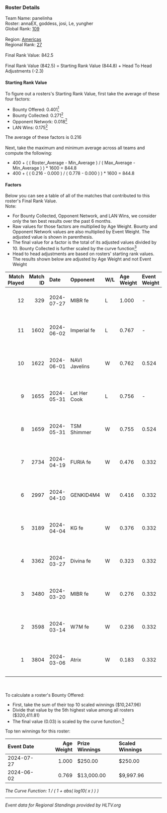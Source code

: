 ### Roster Details<br />
Team Name: panelinha<br />
Roster: annaEX, goddess, josi, Le, yungher<br />
Global Rank: [109](../standings_global.md)<br />
<br />
Region: [Americas]( ../standings_americas.md)<br />
Regional Rank: [27]( ../standings_americas.md)<br />
<br />
Final Rank Value:  842.5<br />
<br />
Final Rank Value (842.5) = Starting Rank Value (844.8) + Head To Head Adjustments (-2.3)<br />

#### Starting Rank Value<br />
To figure out a rosters's Starting Rank Value, first take the average of these four factors:<br />
- Bounty Offered: 0.401[<sup>1</sup>](#table2)
- Bounty Collected: 0.271[<sup>2</sup>](#table1)
- Opponent Network: 0.018[<sup>2</sup>](#table1)
- LAN Wins: 0.175[<sup>2</sup>](#table1)

The average of these factors is 0.216<br />
<br />
Next, take the maximum and minimum average across all teams and compute the following:<br />
- 400 + ( ( Roster_Average - Min_Average ) / ( Max_Average - Min_Average ) ) * 1600 = 844.8
- 400 + ( ( 0.216 - 0.000 ) / ( 0.778 - 0.000 ) ) * 1600 = 844.8


#### Factors<br />
Below you can see a table of all of the matches that contributed to this roster's Final Rank Value.<br />
Note:<br />

- For Bounty Collected, Opponent Network, and LAN Wins, we consider only the ten best results over the past 6 months.
- Raw values for those factors are multiplied by Age Weight. Bounty and Opponent Network values are also multiplied by Event Weight. The adjusted value is shown in parenthesis.
- The final value for a factor is the total of its adjusted values divided by 10. Bounty Collected is further scaled by the curve function[<sup>3</sup>](#curveFunction)
- Head to head adjustments are based on rosters' starting rank values. The results shown below are adjusted by Age Weight and not Event Weight
<span id="table1"></span><br />


| Match Played | Match ID | Date       | Opponent      | W/L | Age Weight | Event Weight | Bounty Collected | Opponent Network | LAN Wins  | H2H Adj. | Roster                                   |
| -: | -: | :- | :- | :- | :- | :- | :- | :- | :- | -: | :- |
|           12 |      329 | 2024-07-27 | MIBR fe       | L   | 1.000      | -            | -                | -                | -         |   -21.82 | annaEX, goddess, josi, Le, yungher       |
|           11 |     1602 | 2024-06-02 | Imperial fe   | L   | 0.767      | -            | -                | -                | -         |    -6.49 | annaEX, goddess, julih, poppins, yungher |
|           10 |     1622 | 2024-06-01 | NAVI Javelins | W   | 0.762      | 0.524        | 0.026 (0.010)    | 0.179 (0.071)    | 1 (0.762) |    11.99 | annaEX, goddess, julih, poppins, yungher |
|            9 |     1655 | 2024-05-31 | Let Her Cook  | L   | 0.756      | -            | -                | -                | -         |   -10.06 | annaEX, goddess, julih, poppins, yungher |
|            8 |     1659 | 2024-05-31 | TSM Shimmer   | W   | 0.755      | 0.524        | 0.020 (0.008)    | 0.191 (0.075)    | 1 (0.755) |     7.68 | annaEX, goddess, julih, poppins, yungher |
|            7 |     2734 | 2024-04-19 | FURIA fe      | W   | 0.476      | 0.332        | 0.003 (0.001)    | 0.069 (0.011)    | 0 (0.000) |     4.10 | annaEX, goddess, julih, poppins, yungher |
|            6 |     2997 | 2024-04-10 | GENKID4M4     | W   | 0.416      | 0.332        | 0.002 (0.000)    | 0.010 (0.001)    | 0 (0.000) |     2.64 | annaEX, goddess, julih, poppins, yungher |
|            5 |     3189 | 2024-04-04 | KG fe         | W   | 0.376      | 0.332        | 0.001 (0.000)    | 0.002 (0.000)    | 0 (0.000) |     1.61 | annaEX, goddess, julih, poppins, yungher |
|            4 |     3362 | 2024-03-27 | Divina fe     | W   | 0.323      | 0.332        | 0.002 (0.000)    | 0.019 (0.002)    | 0 (0.000) |     2.33 | annaEX, goddess, julih, poppins, yungher |
|            3 |     3480 | 2024-03-20 | MIBR fe       | W   | 0.276      | 0.332        | 0.007 (0.001)    | 0.102 (0.009)    | 0 (0.000) |     2.56 | annaEX, goddess, julih, poppins, yungher |
|            2 |     3598 | 2024-03-14 | W7M fe        | W   | 0.236      | 0.332        | 0.002 (0.000)    | 0.030 (0.002)    | 0 (0.000) |     1.72 | annaEX, goddess, julih, poppins, yungher |
|            1 |     3804 | 2024-03-06 | Atrix         | W   | 0.183      | 0.332        | 0.003 (0.000)    | 0.056 (0.003)    | 0 (0.000) |     1.42 | annaEX, goddess, julih, poppins, yungher |

<br />
<span id="table2"></span><br />
To calculate a roster's Bounty Offered:<br />

- First, take the sum of their top 10 scaled winnings ($10,247.96)
- Divide that value by the 5th highest value among all rosters ($320,411.81)
- The final value (0.03) is scaled by the curve function.[<sup>3</sup>](#curveFunction)

Top ten winnings for this roster:<br />

| Event Date | Age Weight | Prize Winnings | Scaled Winnings |
| :- | -: | :- | :- |
| 2024-07-27 |      1.000 | $250.00        | $250.00         |
| 2024-06-02 |      0.769 | $13,000.00     | $9,997.96       |


<span id="curveFunction"></span>_The Curve Function: 1 / ( 1 + abs( log10( x ) ) )_<br />

---
_Event data for Regional Standings provided by HLTV.org_<br />
